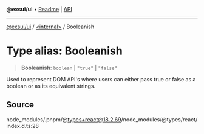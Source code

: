 **@exsui/ui** • [Readme](../../README.md) \| [API](../../globals.md)

***

[@exsui/ui](../../README.md) / [\<internal\>](../README.md) / Booleanish

# Type alias: Booleanish

> **Booleanish**: `boolean` \| `"true"` \| `"false"`

Used to represent DOM API's where users can either pass
true or false as a boolean or as its equivalent strings.

## Source

node\_modules/.pnpm/@types+react@18.2.69/node\_modules/@types/react/index.d.ts:28
